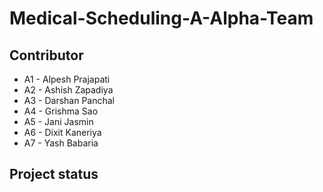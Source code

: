 # Medical-Scheduling-A-Alpha-Team


## Contributor

- A1 - Alpesh Prajapati 
- A2 - Ashish Zapadiya
- A3 - Darshan Panchal
- A4 - Grishma Sao
- A5 - Jani Jasmin
- A6 - Dixit Kaneriya
- A7 - Yash Babaria

## Project status

